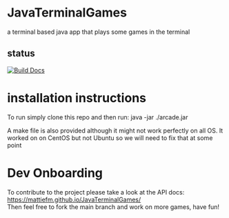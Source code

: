 # JavaTerminalGames
a terminal based java app that plays some games in the terminal

## status
[![Build Docs](https://github.com/mattieFM/JavaTerminalGames/actions/workflows/static.yml/badge.svg)](https://github.com/mattieFM/JavaTerminalGames/actions/workflows/static.yml)

# installation instructions 
To run simply clone this repo and then run:
java -jar ./arcade.jar

A make file is also provided although it might not work perfectly on all OS.
It worked on on CentOS but not Ubuntu so we will need to fix that at some point


# Dev Onboarding  
To contribute to the project please take a look at the API docs:  
https://mattiefm.github.io/JavaTerminalGames/  
Then feel free to fork the main branch and work on more games, have fun!
